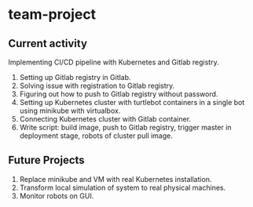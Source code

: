 # team-project  
## Current activity  
Implementing CI/CD pipeline with Kubernetes and Gitlab registry.  
1. Setting up Gitlab registry in Gitlab.  
2. Solving issue with registration to Gitlab registry.  
3. Figuring out how to push to Gitlab registry without password.  
4. Setting up Kubernetes cluster with turtlebot containers in a single bot using minikube with virtualbox.  
5. Connecting Kubernetes cluster with Gitlab container.  
6. Write script: build image, push to Gitlab registry, trigger master in deployment stage, robots of cluster pull image.  
## Future Projects
1. Replace minikube and VM with real Kubernetes installation.  
2. Transform local simulation of system to real physical machines.  
3. Monitor robots on GUI.
